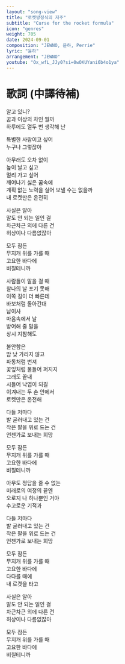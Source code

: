 ```yaml
---
layout: "song-view"
title: "로켓방정식의 저주"
subtitle: "Curse for the rocket formula"
icon: "genres"
weight: 705
date: 2024-09-01
composition: "JEWNO, 윤하, Perrie"
lyric: "윤하"
arrangement: "JEWNO"
youtube: "Ox_wfL_JJy0?si=0wOKUYani6b4o1ya"
---
```


# 歌詞 (中譯待補)

알고 있니?  
꿈과 이상의 차인 뭘까  
하루에도 열두 번 생각해 난  

특별한 사람이고 싶어  
누구나 그렇잖아  

아무래도 오차 없이  
높이 날고 싶고  
멀리 가고 싶어  
깨어나기 싫은 꿈속에  
계획 없는 노력을 실어 보낼 수는 없을까  
내 로켓만은 온전히  

사실은 알아  
말도 안 되는 일인 걸  
차근차근 외에 다른 건  
허상이나 다름없잖아  

모두 잠든  
무지개 위를 가를 때  
고요한 바다에  
비칠테니까  

사람들이 말을 걸 때  
찰나의 날 포기 못해  
이쪽 길이 더 빠른데  
바보처럼 돌아간대  
남이사  
마음속에서 날  
방어해 줄 말을  
상시 지참해도  

불안함은  
밤 낮 가리지 않고  
파동처럼 번져  
꽃잎처럼 물들어 퍼지지  
그래도 끝내  
시들어 낙엽이 되길  
이겨내는 두 손 안에서  
로켓만은 온전해  

다들 저마다  
발 굴러내고 있는 건  
작은 팔을 위로 드는 건  
언젠가로 보내는 희망  

모두 잠든  
무지개 위를 가를 때  
고요한 바다에  
비칠테니까  

아무도 정답을 줄 수 없는  
미래로의 여정의 끝엔  
오로지 나 하나뿐인 거야  
수고로운 기적과  

다들 저마다  
발 굴러내고 있는 건  
작은 팔을 위로 드는 건  
언젠가로 보내는 희망  

모두 잠든  
무지개 위를 가를 때  
고요한 바다에  
다다를 때에  
내 로켓을 타고  

사실은 알아  
말도 안 되는 일인 걸  
차근차근 외에 다른 건  
허상이나 다름없잖아  

모두 잠든  
무지개 위를 가를 때  
고요한 바다에  
비칠테니까  
